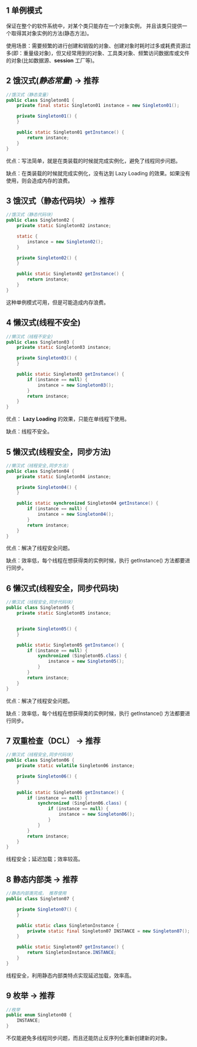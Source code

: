 ## 1 单例模式

保证在整个的软件系统中，对某个类只能存在一个对象实例， 并且该类只提供一个取得其对象实例的方法(静态方法)。

使用场景：需要频繁的进行创建和销毁的对象、创建对象时耗时过多或耗费资源过多(即：重量级对象)，但又经常用到的对象、工具类对象、频繁访问数据库或文件的对象(比如数据源、**session** 工厂等)。

## 2  饿汉式(*静态常量*) -> 推荐

```java
//饿汉式（静态变量）
public class Singleton01 {
    private final static Singleton01 instance = new Singleton01();

    private Singleton01() {
    }

    public static Singleton01 getInstance() {
        return instance;
    }
}
```

优点：写法简单，就是在类装载的时候就完成实例化，避免了线程同步问题。

缺点：在类装载的时候就完成实例化，没有达到 Lazy Loading 的效果。如果没有使用，则会造成内存的浪费。

## 3 饿汉式（静态代码块）-> 推荐

```java
//饿汉式（静态代码块）
public class Singleton02 {
    private static Singleton02 instance;

    static {
        instance = new Singleton02();
    }

    private Singleton02() {
    }

    public static Singleton02 getInstance() {
        return instance;
    }
}
```

这种单例模式可用，但是可能造成内存浪费。

## 4 懒汉式(线程不安全)

```java
//懒汉式（线程不安全）
public class Singleton03 {
    private static Singleton03 instance;

    private Singleton03() {
    }

    public static Singleton03 getInstance() {
        if (instance == null) {
            instance = new Singleton03();
        }
        return instance;
    }
}
```

优点： **Lazy Loading** 的效果，只能在单线程下使用。

缺点：线程不安全。

## 5 懒汉式(线程安全，同步方法)

```java
//懒汉式（线程安全,同步方法）
public class Singleton04 {
    private static Singleton04 instance;

    private Singleton04() {
    }

    public static synchronized Singleton04 getInstance() {
        if (instance == null) {
            instance = new Singleton04();
        }
        return instance;
    }
}
```

优点：解决了线程安全问题。

缺点：效率低，每个线程在想获得类的实例时候，执行 getInstance() 方法都要进行同步。

## 6  懒汉式(线程安全，同步代码块)

```java
//懒汉式（线程安全,同步代码块）
public class Singleton05 {
    private static Singleton05 instance;


    private Singleton05() {
    }

    public static Singleton05 getInstance() {
        if (instance == null) {
            synchronized (Singleton05.class) {
                instance = new Singleton05();
            }
        }
        return instance;
    }
}
```

优点：解决了线程安全问题。

缺点：效率低，每个线程在想获得类的实例时候，执行 getInstance() 方法都要进行同步。

## 7 双重检查（DCL） -> 推荐

```java
//懒汉式（线程安全,同步代码块）
public class Singleton06 {
    private static volatile Singleton06 instance;

    private Singleton06() {
    }

    public static Singleton06 getInstance() {
        if (instance == null) {
            synchronized (Singleton06.class) {
                if (instance == null) {
                    instance = new Singleton06();
                }
            }
        }
        return instance;
    }
}
```

线程安全；延迟加载；效率较高。

## 8 静态内部类 -> 推荐

```java
//静态内部类完成， 推荐使用
public class Singleton07 {

    private Singleton07() {
    }

    public static class SingletonInstance {
        private static final Singleton07 INSTANCE = new Singleton07();
    }

    public static Singleton07 getInstance() {
        return SingletonInstance.INSTANCE;
    }
}
```

线程安全，利用静态内部类特点实现延迟加载，效率高。

## 9 枚举 -> 推荐

```java
//枚举
public enum Singleton08 {
    INSTANCE;
}
```

不仅能避免多线程同步问题，而且还能防止反序列化重新创建新的对象。